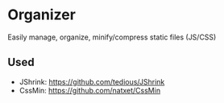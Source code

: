 
Organizer
=========
Easily manage, organize, minify/compress static files (JS/CSS)

Used
------
- JShrink: https://github.com/tedious/JShrink
- CssMin: https://github.com/natxet/CssMin
